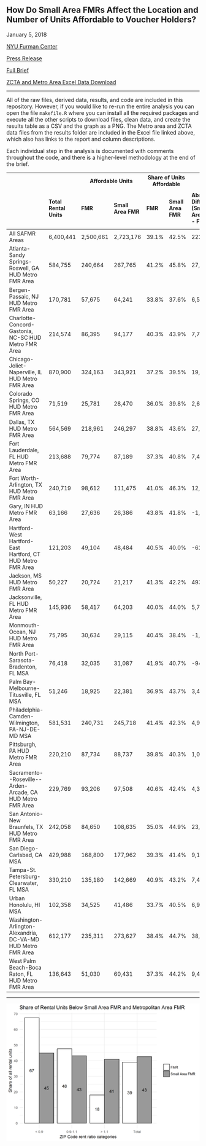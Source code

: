 
How Do Small Area FMRs Affect the Location and Number of Units Affordable to Voucher Holders?
---------------------------------------------------------------------------------------------

January 5, 2018

[NYU Furman Center](http://furmancenter.org/)

[Press Release](http://furmancenter.org/thestoop/entry/report-explores-how-small-area-fmrs-would-affect-availability-of-homes-affo)

[Full Brief](http://furmancenter.org/files/NYUFurmanCenter_SAFMRbrief_22Jan2018.pdf)

[ZCTA and Metro Area Excel Data Download](https://github.com/FurmanCenter/safmr/raw/master/NYU-Furman-Center_SAFMR.xlsx)

------------------------------------------------------------------------

All of the raw files, derived data, results, and code are included in this repository. However, if you would like to re-run the entire analysis you can open the file `makefile.R` where you can install all the required packages and execute all the other scripts to download files, clean data, and create the results table as a CSV and the graph as a PNG. The Metro area and ZCTA data files from the results folder are included in the Excel file linked above, which also has links to the report and column descriptions.

Each individual step in the analysis is documented with comments throughout the code, and there is a higher-level methodology at the end of the brief.

<table class="table" style="margin-left: auto; margin-right: auto;">
<thead>
<tr>
<th style="border-bottom:hidden">
</th>
<th style="border-bottom:hidden">
</th>
<th style="text-align:center; border-bottom:hidden; padding-bottom:0; padding-left:3px;padding-right:3px;" colspan="2">
Affordable Units

</th>
<th style="text-align:center; border-bottom:hidden; padding-bottom:0; padding-left:3px;padding-right:3px;" colspan="2">
Share of Units Affordable

</th>
<th style="border-bottom:hidden">
</th>
<th style="border-bottom:hidden">
</th>
</tr>
<tr>
<th style="text-align:left;">
</th>
<th style="text-align:left;">
Total Rental Units
</th>
<th style="text-align:left;">
FMR
</th>
<th style="text-align:left;">
Small Area FMR
</th>
<th style="text-align:left;">
FMR
</th>
<th style="text-align:left;">
Small Area FMR
</th>
<th style="text-align:left;">
Absolute Difference (Small Area FMR - FMR)
</th>
<th style="text-align:left;">
Percentage Change (Small Area FMR - FMR/FMR)
</th>
</tr>
</thead>
<tbody>
<tr>
<td style="text-align:left;">
All SAFMR Areas
</td>
<td style="text-align:left;">
6,400,441
</td>
<td style="text-align:left;">
2,500,661
</td>
<td style="text-align:left;">
2,723,176
</td>
<td style="text-align:left;">
39.1%
</td>
<td style="text-align:left;">
42.5%
</td>
<td style="text-align:left;">
222,515
</td>
<td style="text-align:left;">
8.9%
</td>
</tr>
<tr>
<td style="text-align:left;">
Atlanta-Sandy Springs-Roswell, GA HUD Metro FMR Area
</td>
<td style="text-align:left;">
584,755
</td>
<td style="text-align:left;">
240,664
</td>
<td style="text-align:left;">
267,765
</td>
<td style="text-align:left;">
41.2%
</td>
<td style="text-align:left;">
45.8%
</td>
<td style="text-align:left;">
27,101
</td>
<td style="text-align:left;">
11.3%
</td>
</tr>
<tr>
<td style="text-align:left;">
Bergen-Passaic, NJ HUD Metro FMR Area
</td>
<td style="text-align:left;">
170,781
</td>
<td style="text-align:left;">
57,675
</td>
<td style="text-align:left;">
64,241
</td>
<td style="text-align:left;">
33.8%
</td>
<td style="text-align:left;">
37.6%
</td>
<td style="text-align:left;">
6,566
</td>
<td style="text-align:left;">
11.4%
</td>
</tr>
<tr>
<td style="text-align:left;">
Charlotte-Concord-Gastonia, NC-SC HUD Metro FMR Area
</td>
<td style="text-align:left;">
214,574
</td>
<td style="text-align:left;">
86,395
</td>
<td style="text-align:left;">
94,177
</td>
<td style="text-align:left;">
40.3%
</td>
<td style="text-align:left;">
43.9%
</td>
<td style="text-align:left;">
7,782
</td>
<td style="text-align:left;">
9%
</td>
</tr>
<tr>
<td style="text-align:left;">
Chicago-Joliet-Naperville, IL HUD Metro FMR Area
</td>
<td style="text-align:left;">
870,900
</td>
<td style="text-align:left;">
324,163
</td>
<td style="text-align:left;">
343,921
</td>
<td style="text-align:left;">
37.2%
</td>
<td style="text-align:left;">
39.5%
</td>
<td style="text-align:left;">
19,758
</td>
<td style="text-align:left;">
6.1%
</td>
</tr>
<tr>
<td style="text-align:left;">
Colorado Springs, CO HUD Metro FMR Area
</td>
<td style="text-align:left;">
71,519
</td>
<td style="text-align:left;">
25,781
</td>
<td style="text-align:left;">
28,470
</td>
<td style="text-align:left;">
36.0%
</td>
<td style="text-align:left;">
39.8%
</td>
<td style="text-align:left;">
2,689
</td>
<td style="text-align:left;">
10.4%
</td>
</tr>
<tr>
<td style="text-align:left;">
Dallas, TX HUD Metro FMR Area
</td>
<td style="text-align:left;">
564,569
</td>
<td style="text-align:left;">
218,961
</td>
<td style="text-align:left;">
246,297
</td>
<td style="text-align:left;">
38.8%
</td>
<td style="text-align:left;">
43.6%
</td>
<td style="text-align:left;">
27,337
</td>
<td style="text-align:left;">
12.5%
</td>
</tr>
<tr>
<td style="text-align:left;">
Fort Lauderdale, FL HUD Metro FMR Area
</td>
<td style="text-align:left;">
213,688
</td>
<td style="text-align:left;">
79,774
</td>
<td style="text-align:left;">
87,189
</td>
<td style="text-align:left;">
37.3%
</td>
<td style="text-align:left;">
40.8%
</td>
<td style="text-align:left;">
7,415
</td>
<td style="text-align:left;">
9.3%
</td>
</tr>
<tr>
<td style="text-align:left;">
Fort Worth-Arlington, TX HUD Metro FMR Area
</td>
<td style="text-align:left;">
240,719
</td>
<td style="text-align:left;">
98,612
</td>
<td style="text-align:left;">
111,475
</td>
<td style="text-align:left;">
41.0%
</td>
<td style="text-align:left;">
46.3%
</td>
<td style="text-align:left;">
12,863
</td>
<td style="text-align:left;">
13%
</td>
</tr>
<tr>
<td style="text-align:left;">
Gary, IN HUD Metro FMR Area
</td>
<td style="text-align:left;">
63,166
</td>
<td style="text-align:left;">
27,636
</td>
<td style="text-align:left;">
26,386
</td>
<td style="text-align:left;">
43.8%
</td>
<td style="text-align:left;">
41.8%
</td>
<td style="text-align:left;">
-1,250
</td>
<td style="text-align:left;">
-4.5%
</td>
</tr>
<tr>
<td style="text-align:left;">
Hartford-West Hartford-East Hartford, CT HUD Metro FMR Area
</td>
<td style="text-align:left;">
121,203
</td>
<td style="text-align:left;">
49,104
</td>
<td style="text-align:left;">
48,484
</td>
<td style="text-align:left;">
40.5%
</td>
<td style="text-align:left;">
40.0%
</td>
<td style="text-align:left;">
-620
</td>
<td style="text-align:left;">
-1.3%
</td>
</tr>
<tr>
<td style="text-align:left;">
Jackson, MS HUD Metro FMR Area
</td>
<td style="text-align:left;">
50,227
</td>
<td style="text-align:left;">
20,724
</td>
<td style="text-align:left;">
21,217
</td>
<td style="text-align:left;">
41.3%
</td>
<td style="text-align:left;">
42.2%
</td>
<td style="text-align:left;">
493
</td>
<td style="text-align:left;">
2.4%
</td>
</tr>
<tr>
<td style="text-align:left;">
Jacksonville, FL HUD Metro FMR Area
</td>
<td style="text-align:left;">
145,936
</td>
<td style="text-align:left;">
58,417
</td>
<td style="text-align:left;">
64,203
</td>
<td style="text-align:left;">
40.0%
</td>
<td style="text-align:left;">
44.0%
</td>
<td style="text-align:left;">
5,786
</td>
<td style="text-align:left;">
9.9%
</td>
</tr>
<tr>
<td style="text-align:left;">
Monmouth-Ocean, NJ HUD Metro FMR Area
</td>
<td style="text-align:left;">
75,795
</td>
<td style="text-align:left;">
30,634
</td>
<td style="text-align:left;">
29,115
</td>
<td style="text-align:left;">
40.4%
</td>
<td style="text-align:left;">
38.4%
</td>
<td style="text-align:left;">
-1,519
</td>
<td style="text-align:left;">
-5%
</td>
</tr>
<tr>
<td style="text-align:left;">
North Port-Sarasota-Bradenton, FL MSA
</td>
<td style="text-align:left;">
76,418
</td>
<td style="text-align:left;">
32,035
</td>
<td style="text-align:left;">
31,087
</td>
<td style="text-align:left;">
41.9%
</td>
<td style="text-align:left;">
40.7%
</td>
<td style="text-align:left;">
-948
</td>
<td style="text-align:left;">
-3%
</td>
</tr>
<tr>
<td style="text-align:left;">
Palm Bay-Melbourne-Titusville, FL MSA
</td>
<td style="text-align:left;">
51,246
</td>
<td style="text-align:left;">
18,925
</td>
<td style="text-align:left;">
22,381
</td>
<td style="text-align:left;">
36.9%
</td>
<td style="text-align:left;">
43.7%
</td>
<td style="text-align:left;">
3,456
</td>
<td style="text-align:left;">
18.3%
</td>
</tr>
<tr>
<td style="text-align:left;">
Philadelphia-Camden-Wilmington, PA-NJ-DE-MD MSA
</td>
<td style="text-align:left;">
581,531
</td>
<td style="text-align:left;">
240,731
</td>
<td style="text-align:left;">
245,718
</td>
<td style="text-align:left;">
41.4%
</td>
<td style="text-align:left;">
42.3%
</td>
<td style="text-align:left;">
4,987
</td>
<td style="text-align:left;">
2.1%
</td>
</tr>
<tr>
<td style="text-align:left;">
Pittsburgh, PA HUD Metro FMR Area
</td>
<td style="text-align:left;">
220,210
</td>
<td style="text-align:left;">
87,734
</td>
<td style="text-align:left;">
88,737
</td>
<td style="text-align:left;">
39.8%
</td>
<td style="text-align:left;">
40.3%
</td>
<td style="text-align:left;">
1,002
</td>
<td style="text-align:left;">
1.1%
</td>
</tr>
<tr>
<td style="text-align:left;">
Sacramento--Roseville--Arden-Arcade, CA HUD Metro FMR Area
</td>
<td style="text-align:left;">
229,769
</td>
<td style="text-align:left;">
93,206
</td>
<td style="text-align:left;">
97,508
</td>
<td style="text-align:left;">
40.6%
</td>
<td style="text-align:left;">
42.4%
</td>
<td style="text-align:left;">
4,302
</td>
<td style="text-align:left;">
4.6%
</td>
</tr>
<tr>
<td style="text-align:left;">
San Antonio-New Braunfels, TX HUD Metro FMR Area
</td>
<td style="text-align:left;">
242,058
</td>
<td style="text-align:left;">
84,650
</td>
<td style="text-align:left;">
108,635
</td>
<td style="text-align:left;">
35.0%
</td>
<td style="text-align:left;">
44.9%
</td>
<td style="text-align:left;">
23,986
</td>
<td style="text-align:left;">
28.3%
</td>
</tr>
<tr>
<td style="text-align:left;">
San Diego-Carlsbad, CA MSA
</td>
<td style="text-align:left;">
429,988
</td>
<td style="text-align:left;">
168,800
</td>
<td style="text-align:left;">
177,962
</td>
<td style="text-align:left;">
39.3%
</td>
<td style="text-align:left;">
41.4%
</td>
<td style="text-align:left;">
9,162
</td>
<td style="text-align:left;">
5.4%
</td>
</tr>
<tr>
<td style="text-align:left;">
Tampa-St. Petersburg-Clearwater, FL MSA
</td>
<td style="text-align:left;">
330,210
</td>
<td style="text-align:left;">
135,180
</td>
<td style="text-align:left;">
142,669
</td>
<td style="text-align:left;">
40.9%
</td>
<td style="text-align:left;">
43.2%
</td>
<td style="text-align:left;">
7,489
</td>
<td style="text-align:left;">
5.5%
</td>
</tr>
<tr>
<td style="text-align:left;">
Urban Honolulu, HI MSA
</td>
<td style="text-align:left;">
102,358
</td>
<td style="text-align:left;">
34,525
</td>
<td style="text-align:left;">
41,486
</td>
<td style="text-align:left;">
33.7%
</td>
<td style="text-align:left;">
40.5%
</td>
<td style="text-align:left;">
6,961
</td>
<td style="text-align:left;">
20.2%
</td>
</tr>
<tr>
<td style="text-align:left;">
Washington-Arlington-Alexandria, DC-VA-MD HUD Metro FMR Area
</td>
<td style="text-align:left;">
612,177
</td>
<td style="text-align:left;">
235,311
</td>
<td style="text-align:left;">
273,627
</td>
<td style="text-align:left;">
38.4%
</td>
<td style="text-align:left;">
44.7%
</td>
<td style="text-align:left;">
38,316
</td>
<td style="text-align:left;">
16.3%
</td>
</tr>
<tr>
<td style="text-align:left;">
West Palm Beach-Boca Raton, FL HUD Metro FMR Area
</td>
<td style="text-align:left;">
136,643
</td>
<td style="text-align:left;">
51,030
</td>
<td style="text-align:left;">
60,431
</td>
<td style="text-align:left;">
37.3%
</td>
<td style="text-align:left;">
44.2%
</td>
<td style="text-align:left;">
9,402
</td>
<td style="text-align:left;">
18.4%
</td>
</tr>
</tbody>
</table>

------------------------------------------------------------------------

![](results/rent_category_figure.png)

